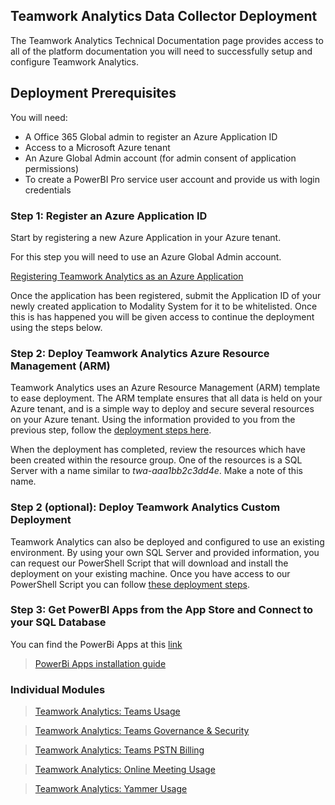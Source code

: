 ## Teamwork Analytics Data Collector Deployment

The Teamwork Analytics Technical Documentation page provides access to all of the platform documentation you will need to successfully setup and configure Teamwork Analytics.

## Deployment Prerequisites

You will need:

- A Office 365 Global admin to register an Azure Application ID
- Access to a Microsoft Azure tenant
- An Azure Global Admin account (for admin consent of application permissions)
- To create a PowerBI Pro service user account and provide us with login credentials

### Step 1: Register an Azure Application ID

Start by registering a new Azure Application in your Azure tenant. 

For this step you will need to use an Azure Global Admin account. 

[Registering Teamwork Analytics as an Azure Application](registerapplication.md)

Once the application has been registered, submit the Application ID of your newly created application to Modality System for it to be whitelisted. Once this is has happened you will be given access to continue the deployment using the steps below.

### Step 2: Deploy Teamwork Analytics Azure Resource Management (ARM)

Teamwork Analytics uses an Azure Resource Management (ARM) template to ease deployment. The ARM template ensures that all data is held on your Azure tenant, and is a simple way to deploy and secure several resources on your Azure tenant. Using the information provided to you from the previous step, follow the [deployment steps here](deploytwa.md).

When the deployment has completed, review the resources which have been created within the resource group. One of the resources is a SQL Server with a name similar to *twa-aaa1bb2c3dd4e*. Make a note of this name.

### Step 2 (optional): Deploy Teamwork Analytics Custom Deployment

Teamwork Analytics can also be deployed and configured to use an existing environment. By using your own SQL Server and provided information, you can request our PowerShell Script that will download and install the deployment on your existing machine. Once you have access to our PowerShell Script you can follow [these deployment steps](customDeploytwa).

### Step 3: Get PowerBI Apps from the App Store and Connect to your SQL Database

You can find the PowerBi Apps at this [link](https://modalitysoftware.com/twa) 

>[PowerBi Apps installation guide](PowerBIAppsAdminInstallGuide.md)

### Individual Modules
>[Teamwork Analytics: Teams Usage](ModalityTeamsUsage.md)

>[Teamwork Analytics: Teams Governance & Security](ModalityTeamsGovernanceAndSecurity.md)

>[Teamwork Analytics: Teams PSTN Billing](ModalityPSTNBilling.md)

>[Teamwork Analytics: Online Meeting Usage](ModalityOnlineMeetingUsage.md)

>[Teamwork Analytics: Yammer Usage](ModalityYammerUsage.md)
